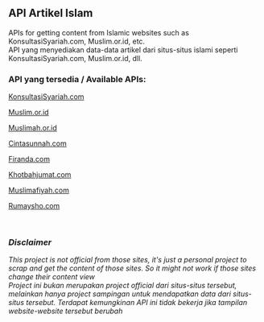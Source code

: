## API Artikel Islam
APIs for getting content from Islamic websites such as KonsultasiSyariah.com, Muslim.or.id, etc. <br/>
API yang menyediakan data-data artikel dari situs-situs islami seperti KonsultasiSyariah.com, Muslim.or.id, dll.


### API yang tersedia / Available APIs:
[KonsultasiSyariah.com](https://github.com/fadilnatakusumah/artikel-islam-api/blob/master/docs/KonsultasiSyariah.md "API KonsultasiSyariah.com")

[Muslim.or.id](https://github.com/fadilnatakusumah/artikel-islam-api/blob/master/docs/Muslimorid.md "API Muslim.or.id")

[Muslimah.or.id](https://github.com/fadilnatakusumah/artikel-islam-api/blob/master/docs/Muslimahorid.md "API Muslimah.or.id")

[Cintasunnah.com](https://github.com/fadilnatakusumah/artikel-islam-api/blob/master/docs/Cintasunnah.md "API Cintasunnah.com")

[Firanda.com](https://github.com/fadilnatakusumah/artikel-islam-api/blob/master/docs/Firandacom.md "API Firanda.com")

[Khotbahjumat.com](https://github.com/fadilnatakusumah/artikel-islam-api/blob/master/docs/KhotbahJumat.md "API Khotbahjumat.com")

[Muslimafiyah.com](https://github.com/fadilnatakusumah/artikel-islam-api/blob/master/docs/Muslimafiyah.md "API Muslimafiyah.com")

[Rumaysho.com](https://github.com/fadilnatakusumah/artikel-islam-api/blob/master/docs/Rumaysho.md "API Rumaysho.com")


<br/>

### _Disclaimer_
_This project is not official from those sites, it's just a personal project to scrap and get the content of those sites. So it might not work if those sites change their content view_ <br/>
_Project ini bukan merupakan project official dari situs-situs tersebut, melainkan hanya project sampingan untuk mendapatkan data dari situs-situs tersebut. Terdapat kemungkinan API ini tidak bekerja jika tampilan website-website tersebut berubah_
